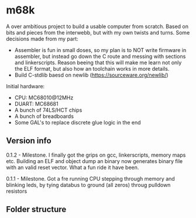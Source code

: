 # m68k
A over ambitious project to build a usable computer from scratch. Based on bits and pieces from the interwebb, but with my own twists and turns. Some decisions made from my part:

- Assembler is fun in small doses, so my plan is to NOT write firmware in assembler, but instead go down the C route and messing with sections and linkerscripts. Reason beeing that this will make me learn not only the ELF format, but also how an toolchain works in more details.
- Build C-stdlib baesd on newlib (https://sourceware.org/newlib/)

Initial hardware:
- CPU: MC68010@12MHz
- DUART: MC68681
- A bunch of 74LS/HCT chips
- A bunch of breadboards
- Some GAL's to replace discrete glue logic in the end

## Version info
0.1.2 - Milestone. I finally got the grips on gcc, linkerscripts, memory maps etc. Building an ELF and object dump an binary now generates binary file with an valid reset vector. What a fun ride it have been.

0.1.1 - Milestone. Got a fre running CPU stepping through memory and blinking leds, by tying databus to ground (all zeros) throug pulldown resistors

## Folder structure

